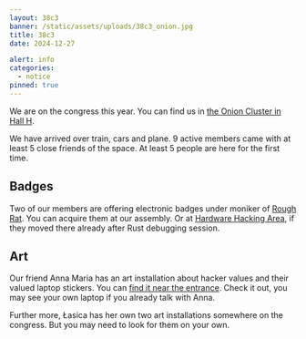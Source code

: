 ```yaml
---
layout: 38c3
banner: /static/assets/uploads/38c3_onion.jpg
title: 38c3
date: 2024-12-27

alert: info
categories:
  - notice
pinned: true
---
```


We are on the congress this year. You can find us in [the Onion Cluster in Hall H](https://38c3.c3nav.de/l/hspsh/). 

<!--more-->

We have arrived over train, cars and plane. 9 active members came with at least 5 close friends of the space. At least 5 people are here for the first time. 

## Badges

Two of our members are offering electronic badges under moniker of [Rough Rat](https://github.com/rough-rat). You can acquire them at our assembly. Or at [Hardware Hacking Area](https://38c3.c3nav.de/l/hha/), if they moved there already after Rust debugging session. 

## Art

Our friend Anna Maria has an art installation about hacker values and their valued laptop stickers. You can [find it near the entrance](https://38c3.c3nav.de/l/c:0:189.94:179.69/). Check it out, you may see your own laptop if you already talk with Anna.

Further more, Łasica has her own two art installations somewhere on the congress. But you may need to look for them on your own. 

